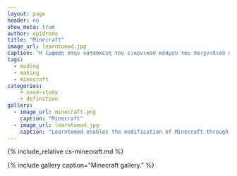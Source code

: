 ```yaml
---
layout: page
header: no
show_meta: true
author: epidrome
title: "Minecraft"
image_url: learntomod.jpg
caption: "Η έμφαση στην κατασκευή του εικονικού κόσμου του παιχνιδιού από τους τελικούς χρήστες βασίζεται σε μια συμμετοχική φιλοσοφία που είναι εντελώς διαφορετική από την παροχή μιας προκατασκευασμένης εμπειρίας, όπως είναι το σύνηθες στα περισσότερα βιντεο-παιχνίδια."
tags:
  - moding
  - making
  - minecraft
categories:
    - case-study
    - definition
gallery:
  - image_url: minecraft.png
    caption: "Minecraft"
  - image_url: learntomod.jpg
    caption: "Learntomod enables the modification of Minecraft through an accessible blocks-based programming language"
---
```


{% include_relative cs-minecraft.md %}

{% include gallery caption="Minecraft gallery." %}
